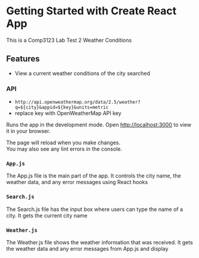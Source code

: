 # Getting Started with Create React App

This is a Comp3123 Lab Test 2 Weather Conditions

## Features
- View a current weather conditions of the city searched


### API 
- `http://api.openweathermap.org/data/2.5/weather?q=${city}&appid=${key}&units=metric`
- replace key with OpenWeatherMap API key

Runs the app in the development mode.
Open [http://localhost:3000](http://localhost:3000) to view it in your browser.

The page will reload when you make changes.\
You may also see any lint errors in the console.

### `App.js`
The App.js file is the main part of the app. It controls the city name, the weather data, and any error messages using React hooks

### `Search.js`
The Search.js file has the input box where users can type the name of a city. It gets the current city name

### `Weather.js`
The Weather.js file shows the weather information that was received. It gets the weather data and any error messages from App.js and display

